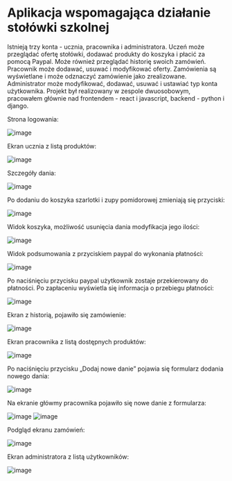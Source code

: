 # Aplikacja wspomagająca działanie stołówki szkolnej
Istnieją trzy konta - ucznia, pracownika i administratora. Uczeń może przeglądać ofertę stołówki, dodawać produkty do koszyka i płacić za pomocą Paypal. Może również przeglądać historię swoich zamówień. Pracownik może dodawać, usuwać i modyfikować oferty. Zamówienia są wyświetlane i może odznaczyć zamówienie jako zrealizowane. Administrator może modyfikować, dodawać, usuwać i ustawiać typ konta użytkownika. Projekt był realizowany w zespole dwuosobowym, pracowałem głównie nad frontendem - react i javascript, backend - python i django.

Strona logowania:

![image](https://github.com/WojciechKielak/Tai-Stolowka/assets/120566154/3958948b-9292-4542-8234-3916d93e7d64)

Ekran ucznia z listą produktów:

![image](https://github.com/WojciechKielak/Tai-Stolowka/assets/120566154/166e87f8-f3bb-4a35-8fe4-c9b48182bc24)

Szczegóły dania:

![image](https://github.com/WojciechKielak/Tai-Stolowka/assets/120566154/9559a031-24b9-4a67-97ec-7363706c591c)

Po dodaniu do koszyka szarlotki i zupy pomidorowej zmieniają się przyciski:

 ![image](https://github.com/WojciechKielak/Tai-Stolowka/assets/120566154/5f45f9aa-7bb6-4d4f-b276-cf73f8919750)

Widok koszyka, możliwość usunięcia dania modyfikacja jego ilości:

![image](https://github.com/WojciechKielak/Tai-Stolowka/assets/120566154/772c6cf9-4d9f-423d-9f36-427394535672)

Widok podsumowania z przyciskiem paypal do wykonania płatności:

 ![image](https://github.com/WojciechKielak/Tai-Stolowka/assets/120566154/a24bfb7b-827e-4b14-8eed-520125c212d4)

Po naciśnięciu przycisku paypal użytkownik zostaje przekierowany do płatności. Po zapłaceniu wyświetla się informacja o przebiegu płatności:

![image](https://github.com/WojciechKielak/Tai-Stolowka/assets/120566154/e4091a20-18c5-462a-9181-472f835e22bb)

Ekran z historią, pojawiło się zamówienie:

 ![image](https://github.com/WojciechKielak/Tai-Stolowka/assets/120566154/ec46616d-2904-4905-aa63-19bc30bb3b9f)

Ekran pracownika z listą dostępnych produktów:

![image](https://github.com/WojciechKielak/Tai-Stolowka/assets/120566154/809a8ccc-2c84-4a3b-b173-deae15ca8771)

Po naciśnięciu przycisku „Dodaj nowe danie” pojawia się formularz dodania nowego dania: 
 
 ![image](https://github.com/WojciechKielak/Tai-Stolowka/assets/120566154/2b56551b-460d-4af6-94ec-786a333b38a5)

Na ekranie główmy pracownika pojawiło się nowe danie z formularza:

![image](https://github.com/WojciechKielak/Tai-Stolowka/assets/120566154/c426e3a0-adcd-4582-a221-481981c01257)
![image](https://github.com/WojciechKielak/Tai-Stolowka/assets/120566154/a2a56158-d4ac-45b5-b25f-b0cc3d62ef1a)

Podgląd ekranu zamówień:

![image](https://github.com/WojciechKielak/Tai-Stolowka/assets/120566154/bf9bf9f6-c142-41b1-a5e0-37c1e1ed4674)

Ekran administratora z listą użytkowników:

![image](https://github.com/WojciechKielak/Tai-Stolowka/assets/120566154/4d16a79a-09d3-4833-9c2d-b3bc6c683f7c)

